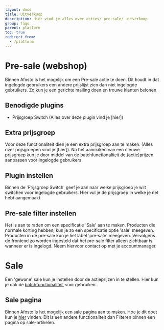 ```yaml
---
layout: docs
title: Uitverkoop
description: Hier vind je alles over acties/ pre-sale/ uitverkoop
group: faqs
parent: platform    
toc: true
redirect_from:
  - /platform
---
```

# Pre-sale (webshop)
Binnen Afosto is het mogelijk om een Pre-sale actie te doen. Dit houdt in dat ingelogde gebruikers een andere prijslijst zien dan niet ingelogde gebruikers. Zo kun je een gerichte mailing doen en trouwe klanten belonen.

## Benodigde plugins
* Prijsgroep Switch (Alles over deze plugin vind je [hier])

## Extra prijsgroep
Voor deze functionaliteit dien je een extra prijsgroep aan te maken. (Alles over prijsgroepen vind je [hier]). Na het aanmaken van een nieuwe prijsgroep kun je door middel van de batchfunctionaliteit de (actie)prijzen aanpassen voor ingelogde gebruikers.

## Plugin instellen
Binnen de 'Prijsgroep Switch' geef je aan naar welke prijsgroep je wilt switchen voor ingelogde gebruikers. Hier vul je de prijsgroep in welke je net hebt aangemaakt.

## Pre-sale filter instellen
Het is aan te raden om een specificatie 'Sale' aan te maken. Producten die normale korting hebben, kun je zo een specificatie optie 'sale' meegeven. Producten in de pre-sale kun je het label 'pre-sale' meegeven. Vervolgens de frontend zo worden ingesteld dat het pre-sale filter alleen zichtbaar is wanneer er is ingelogd. Neem hiervoor contact op met je accountmanager.

# Sale
Een 'gewone' sale kun je instellen door de actieprijzen in te stellen. Hier kun je ook de [batchfunctionaliteit](/platform/batches/actieprijzen-batch) voor gebruiken.

## Sale pagina
Binnen Afosto is het mogelijk een sale pagina aan te maken. Hoe je dit doet kun je [hier](/plugins/dynamische-paginafilters) vinden. Dit is een andere functionaliteit dan Filteren binnen een pagina op sale-artikelen. 



